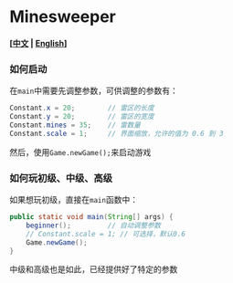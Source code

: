 # Minesweeper

**[[中文]() | [English](https://github.com/CH3COOK2023/Minesweeper/blob/master/README_EN.md)]**

### 如何启动

在`main`中需要先调整参数，可供调整的参数有：

```java
Constant.x = 20;		// 雷区的长度
Constant.y = 20;		// 雷区的宽度
Constant.mines = 35;	// 雷数量
Constant.scale = 1;		// 界面缩放，允许的值为 0.6 到 3
```

然后，使用`Game.newGame();`来启动游戏

### 如何玩初级、中级、高级

如果想玩初级，直接在`main`函数中：

```java
public static void main(String[] args) {
    beginner();			// 自动调整参数
    // Constant.scale = 1; // 可选择，默认0.6
    Game.newGame();
}
```

中级和高级也是如此，已经提供好了特定的参数



